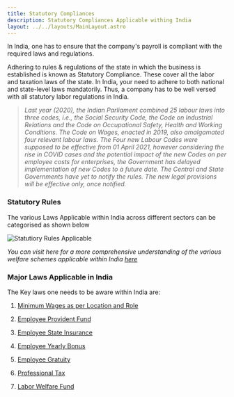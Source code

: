 ```yaml
---
title: Statutory Compliances
description: Statutory Compliances Applicable withing India
layout: ../../layouts/MainLayout.astro
---
```


In India, one has to ensure that the company's payroll is compliant with the required laws and regulations.

Adhering to rules & regulations of the state in which the business is established is known as Statutory Compliance. These cover all the labor and taxation laws of the state. In India, your need to adhere to both national and state-level laws mandatorily. Thus, a company has to be well versed with all statutory labor regulations in India.

> *Last year (2020), the Indian Parliament combined 25 labour laws into three  codes, i.e., the Social Security Code, the Code on Industrial Relations  and the Code on Occupational Safety, Health and Working Conditions.  The Code on Wages, enacted in 2019, also amalgamated four relevant labour laws. The Four new Labour Codes were supposed to be effective from 01 April 2021, however considering the rise in COVID cases and the potential impact of the new Codes on per employee costs for enterprises, the Government has delayed implementation of new Codes to a future date. The Central and State Governments have yet to notify the rules. The new legal provisions will be effective only, once notified.*

### Statutory Rules

The various Laws Applicable within India across different sectors can be categorised as shown below

![Statutiory Rules Applicable](/Labour.png)

*You can visit here for a more comprehensive understanding of the various welfare schemes applicable within India [here](https://labour.gov.in/mol/RTI_Headquarer.pdf)*

### Major Laws Applicable in India ###

The Key laws one needs to be aware within India are:

1. [Minimum Wages as per Location and Role](/en/Min-Wages) 

2. [Employee Provident Fund](/en/EPF)

3. [Employee State Insurance](/en/ESI)

4. [Employee Yearly Bonus](/en/Bonus)

5. [Employee Gratuity](/em/Gratuity)

6. [Professional Tax](/en/PT)

7. [Labor Welfare Fund](/en/LWF)

